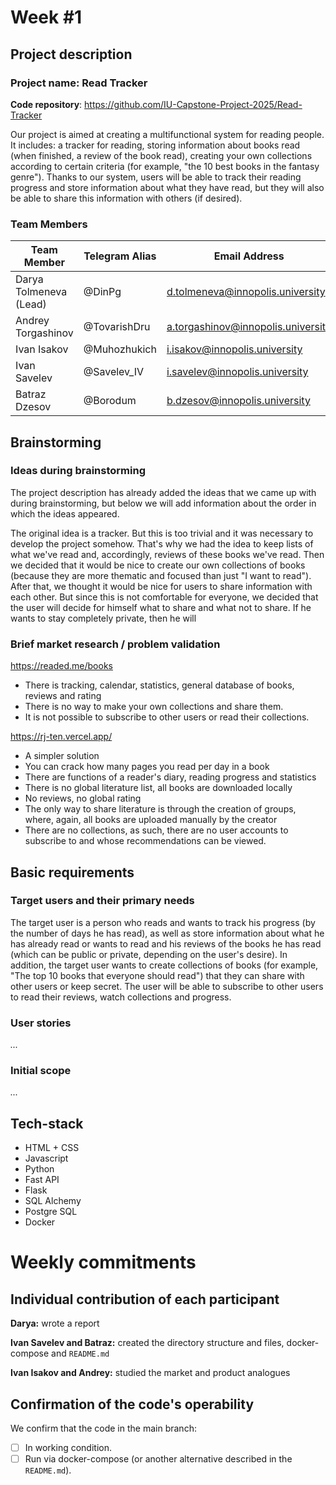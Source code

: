 # Week #1

## Project description

### Project name: Read Tracker

**Code repository**: https://github.com/IU-Capstone-Project-2025/Read-Tracker

Our project is aimed at creating a multifunctional system for reading people. 
It includes: a tracker for reading, 
storing information about books read (when finished, a review of the book read), 
creating your own collections according to certain criteria (for example, "the 10 best books in the fantasy genre"). 
Thanks to our system, users will be able to track their reading progress and store information about what they have read, but they will also be able to share this information with others (if desired).

### **Team Members**

| Team Member                             | Telegram Alias   | Email Address                      | Track                                       | Responsibilities   |
|-----------------------------------------|------------------|------------------------------------|---------------------------------------------|--------------------|
| Darya Tolmeneva (Lead)                  | @DinPg           | d.tolmeneva@innopolis.university   | Fullstack + Reports                         | [Responsibilities] |
| Andrey Torgashinov                      | @TovarishDru     | a.torgashinov@innopolis.university | DevOps                                      | [Responsibilities] |
| Ivan Isakov                             | @Muhozhukich     | i.isakov@innopolis.university      | Backend                                     | [Responsibilities] |
| Ivan Savelev                            | @Savelev_IV      | i.savelev@innopolis.university     | Frontend                                    | [Responsibilities] |
| Batraz Dzesov                           | @Borodum         | b.dzesov@innopolis.university      | Backend                                     | [Responsibilities] |


## Brainstorming

### Ideas during brainstorming
The project description has already added the ideas that we came up with during brainstorming, but below we will add information about the order in which the ideas appeared.


The original idea is a tracker. But this is too trivial and it was necessary to develop the project somehow. 
That's why we had the idea to keep lists of what we've read and, accordingly, reviews of these books we've read. 
Then we decided that it would be nice to create our own collections of books (because they are more thematic and focused than just "I want to read"). 
After that, we thought it would be nice for users to share information with each other. 
But since this is not comfortable for everyone, we decided that the user will decide for himself what to share and what not to share. If he wants to stay completely private, then he will

### Brief market research / problem validation

https://readed.me/books
 - There is tracking, calendar, statistics, general database of books, reviews and rating
 - There is no way to make your own collections and share them.
 - It is not possible to subscribe to other users or read their collections.

   
https://rj-ten.vercel.app/
 - A simpler solution
 - You can crack how many pages you read per day in a book
 - There are functions of a reader's diary, reading progress and statistics
 - There is no global literature list, all books are downloaded locally
 - No reviews, no global rating
 - The only way to share literature is through the creation of groups, where, again, all books are uploaded manually by the creator
 - There are no collections, as such, there are no user accounts to subscribe to and whose recommendations can be viewed.


## Basic requirements

### Target users and their primary needs

The target user is a person who reads and wants to track his progress (by the number of days he has read), 
as well as store information about what he has already read or wants to read and his reviews of the books 
he has read (which can be public or private, depending on the user's desire). In addition, the target user
wants to create collections of books (for example, "The top 10 books that everyone should read") that they 
can share with other users or keep secret. The user will be able to subscribe to other users to read their reviews, watch collections and progress.

### User stories

*...*

### Initial scope

*...*


## Tech-stack

- HTML + CSS
- Javascript
- Python
- Fast API
- Flask
- SQL Alchemy
- Postgre SQL
- Docker


# Weekly commitments

## Individual contribution of each participant
**Darya:** wrote a report


**Ivan Savelev and Batraz:** сreated the directory structure and files, docker-compose and `README.md`


**Ivan Isakov and Andrey:** studied the market and product analogues

## Confirmation of the code's operability

We confirm that the code in the main branch:
- [ ] In working condition.
- [ ] Run via docker-compose (or another alternative described in the `README.md`).
